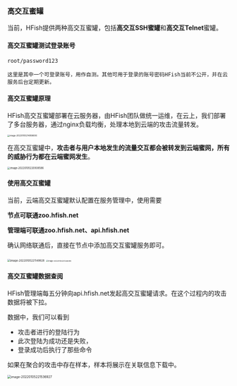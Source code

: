 ### 高交互蜜罐

当前，HFish提供两种高交互蜜罐，包括**高交互SSH蜜罐**和**高交互Telnet**蜜罐。

#### 高交互蜜罐测试登录账号

```
root/password123
```

`这里是其中一个可登录账号，用作自测。其他可用于登录的账号密码HFish当前不公开，并在云服务后台定期更新。`

#### 高交互蜜罐原理

HFish高交互蜜罐部署在云服务器，由HFish团队做统一运维，在云上，我们部署了多台服务器，通过nginx负载均衡，处理本地到云端的攻击流量转发。

<img src="http://img.threatbook.cn/hfish/image-20220105214958606.png" alt="image-20220105214958606" style="zoom:33%;" />

在高交互蜜罐中，**攻击者与用户本地发生的流量交互都会被转发到云端蜜网，所有的威胁行为都在云端蜜网发生**。

<img src="http://img.threatbook.cn/hfish/image-20220105220938586.png" alt="image-20220105220938586" style="zoom:40%;" />



#### 使用高交互蜜罐

当前，云端高交互蜜罐默认配置在服务管理中，使用需要

**节点可联通zoo.hfish.net**

**管理端可联通zoo.hfish.net、api.hfish.net**

确认网络联通后，直接在节点中添加高交互蜜罐服务即可。

<img src="/Users/maqian/Library/Application Support/typora-user-images/image-20220105221149928.png" alt="image-20220105221149928" style="zoom:42%;" />

<img src="http://img.threatbook.cn/hfish/image-20220105221346398.png" alt="image-20220105221346398" style="zoom: 28%;" />



#### 高交互蜜罐数据查阅

HFish管理端每五分钟向api.hfish.net发起高交互蜜罐请求。在这个过程内的攻击数据将被下拉。

数据中，我们可以看到

- 攻击者进行的登陆行为
- 此次登陆为成功还是失败，
- 登录成功后执行了那些命令

如果在聚合的攻击中存在样本，样本将展示在关联信息下载中。

<img src="http://img.threatbook.cn/hfish/image-20220105221536927.png" alt="image-20220105221536927" style="zoom:50%;" />
